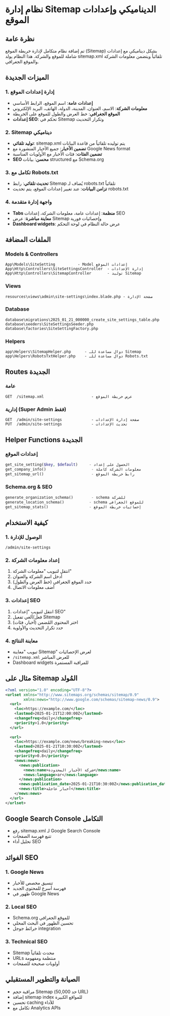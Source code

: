 # نظام إدارة Sitemap الديناميكي وإعدادات الموقع

## نظرة عامة
تم إضافة نظام متكامل لإدارة خريطة الموقع (Sitemap) بشكل ديناميكي مع إعدادات شاملة للموقع والشركة. هذا النظام يولد sitemap.xml تلقائياً ويتضمن معلومات الشركة والموقع الجغرافي.

## الميزات الجديدة

### 1. إدارة إعدادات الموقع
- **إعدادات عامة**: اسم الموقع، الرابط الأساسي
- **معلومات الشركة**: الاسم، العنوان، المدينة، الدولة، الهاتف، البريد الإلكتروني
- **الموقع الجغرافي**: خط العرض والطول للموقع على الخريطة
- **إعدادات SEO**: تحكم في Sitemap وتكرار التحديث

### 2. Sitemap ديناميكي
- **توليد تلقائي**: sitemap.xml يتم توليده تلقائياً من قاعدة البيانات
- **تضمين الأخبار**: جميع الأخبار المنشورة مع Google News format
- **تضمين الفئات**: فئات الأخبار مع الأولويات المناسبة
- **SEO محسن**: بيانات structured مع Schema.org

### 3. تكامل مع Robots.txt
- **تحديث تلقائي**: رابط Sitemap يُضاف لـ robots.txt تلقائياً
- **تزامن البيانات**: عند تغيير إعدادات الموقع، يتم تحديث robots.txt

### 4. واجهة إدارة متقدمة
- **Tabs منظمة**: إعدادات عامة، معلومات الشركة، إعدادات SEO
- **معاينة مباشرة**: عرض Sitemap وإحصائيات فورية
- **Dashboard widgets**: عرض حالة النظام في لوحة التحكم

## الملفات المضافة

### Models & Controllers
```
App\Models\SiteSetting          - Model إعدادات الموقع
App\Http\Controllers\SiteSettingsController  - إدارة الإعدادات
App\Http\Controllers\SitemapController       - توليد Sitemap
```

### Views
```
resources\views\admin\site-settings\index.blade.php - صفحة الإدارة
```

### Database
```
database\migrations\2025_01_21_000000_create_site_settings_table.php
database\seeders\SiteSettingsSeeder.php
database\factories\SiteSettingFactory.php
```

### Helpers
```
app\Helpers\SitemapHelper.php      - دوال مساعدة للـ Sitemap
app\Helpers\RobotsTxtHelper.php    - دوال مساعدة للـ Robots.txt
```

## Routes الجديدة

### عامة
```
GET  /sitemap.xml                     - عرض خريطة الموقع
```

### إدارية (Super Admin فقط)
```
GET  /admin/site-settings             - صفحة إدارة الإعدادات
PUT  /admin/site-settings             - تحديث الإعدادات
```

## Helper Functions الجديدة

### إعدادات الموقع
```php
get_site_setting($key, $default)     - الحصول على إعداد
get_company_info()                    - معلومات الشركة كاملة
get_sitemap_url()                     - رابط خريطة الموقع
```

### Schema.org & SEO
```php
generate_organization_schema()        - schema للشركة
generate_location_schema()           - schema للموقع الجغرافي
get_sitemap_stats()                  - إحصائيات خريطة الموقع
```

## كيفية الاستخدام

### 1. الوصول للإدارة
```
/admin/site-settings
```

### 2. إعداد معلومات الشركة
1. انتقل لتبويب "معلومات الشركة"
2. أدخل اسم الشركة والعنوان
3. حدد الموقع الجغرافي (خط العرض والطول)
4. أضف معلومات الاتصال

### 3. إعدادات SEO
1. انتقل لتبويب "إعدادات SEO"
2. فعل/ألغي تفعيل Sitemap
3. اختر المحتوى المُضمن (أخبار، فئات)
4. حدد تكرار التحديث والأولوية

### 4. معاينة النتائج
- تبويب "معاينة Sitemap" لعرض الإحصائيات
- `/sitemap.xml` للعرض المباشر
- Dashboard widgets للمراقبة المستمرة

## مثال على Sitemap المُولد

```xml
<?xml version="1.0" encoding="UTF-8"?>
<urlset xmlns="http://www.sitemaps.org/schemas/sitemap/0.9"
        xmlns:news="http://www.google.com/schemas/sitemap-news/0.9">
  <url>
    <loc>https://example.com/</loc>
    <lastmod>2025-01-21T12:00:00Z</lastmod>
    <changefreq>daily</changefreq>
    <priority>1.0</priority>
  </url>
  
  <url>
    <loc>https://example.com/news/breaking-news</loc>
    <lastmod>2025-01-21T10:30:00Z</lastmod>
    <changefreq>daily</changefreq>
    <priority>0.8</priority>
    <news:news>
      <news:publication>
        <news:name>شركة الأخبار المحدودة</news:name>
        <news:language>ar</news:language>
      </news:publication>
      <news:publication_date>2025-01-21T10:30:00Z</news:publication_date>
      <news:title>أخبار عاجلة</news:title>
    </news:news>
  </url>
</urlset>
```

## Google Search Console التكامل
- رفع sitemap.xml لـ Google Search Console
- تتبع فهرسة الصفحات
- تحليل أداء SEO

## الفوائد SEO

### 1. Google News
- تنسيق مخصص للأخبار
- فهرسة أسرع للمحتوى الجديد
- ظهور في Google News

### 2. Local SEO
- Schema.org للموقع الجغرافي
- تحسين الظهور في البحث المحلي
- خرائط جوجل integration

### 3. Technical SEO
- Sitemap محدث تلقائياً
- URLs منتظمة ومفهومة
- أولويات صحيحة للصفحات

## الصيانة والتطوير المستقبلي
- مراقبة حجم Sitemap (حد 50,000 URL)
- إضافة sitemap index للمواقع الكبيرة
- تحسين caching للأداء
- تكامل مع Analytics APIs

